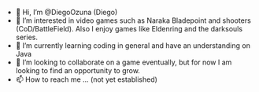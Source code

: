 - 👋 Hi, I’m @DiegoOzuna (Diego)
- 👀 I’m interested in video games such as Naraka Bladepoint and shooters (CoD/BattleField). Also I enjoy games like Eldenring and the darksouls series.
- 🌱 I’m currently learning coding in general and have an understanding on Java
- 💞️ I’m looking to collaborate on a game eventually, but for now I am looking to find an opportunity to grow.
- 📫 How to reach me ... (not yet established)

<!---
LostInDaSauce/LostInDaSauce is a ✨ special ✨ repository because its `README.md` (this file) appears on your GitHub profile.
You can click the Preview link to take a look at your changes.
--->
